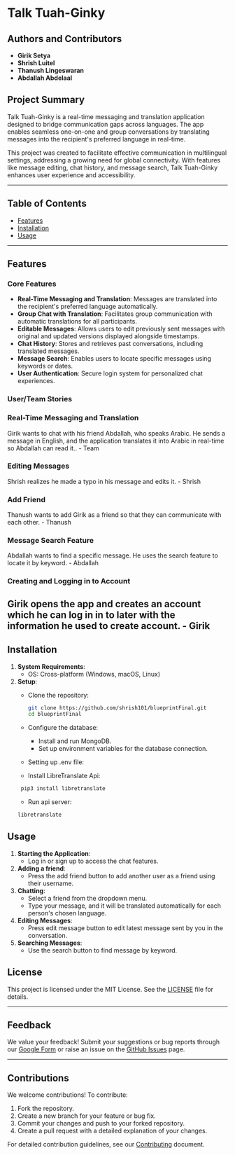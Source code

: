 # Talk Tuah-Ginky

## Authors and Contributors
- **Girik Setya**
- **Shrish Luitel**
- **Thanush Lingeswaran**
- **Abdallah Abdelaal**

## Project Summary
Talk Tuah-Ginky is a real-time messaging and translation application designed to bridge communication gaps across languages. The app enables seamless one-on-one and group conversations by translating messages into the recipient's preferred language in real-time.

This project was created to facilitate effective communication in multilingual settings, addressing a growing need for global connectivity. With features like message editing, chat history, and message search, Talk Tuah-Ginky enhances user experience and accessibility.

---

## Table of Contents
- [Features](#features)
- [Installation](#installation)
- [Usage](#usage)
---

## Features
### Core Features
- **Real-Time Messaging and Translation**: Messages are translated into the recipient's preferred language automatically.
- **Group Chat with Translation**: Facilitates group communication with automatic translations for all participants.
- **Editable Messages**: Allows users to edit previously sent messages with original and updated versions displayed alongside timestamps.
- **Chat History**: Stores and retrieves past conversations, including translated messages.
- **Message Search**: Enables users to locate specific messages using keywords or dates.
- **User Authentication**: Secure login system for personalized chat experiences.

### User/Team Stories
### Real-Time Messaging and Translation
Girik wants to chat with his friend Abdallah, who speaks Arabic. He sends a message in English, and the application translates it into Arabic in real-time so Abdallah can read it.. - Team
### Editing Messages
Shrish realizes he made a typo in his message and edits it. - Shrish
### Add Friend
Thanush wants to add Girik as a friend so that they can communicate with each other. - Thanush
### Message Search Feature
Abdallah wants to find a specific message. He uses the search feature to locate it by keyword. - Abdallah
### Creating and Logging in to Account
Girik
opens the app and creates an account which he can log in in to later with the information he used to create account. - Girik
---

## Installation
1. **System Requirements**:
    - OS: Cross-platform (Windows, macOS, Linux)
2. **Setup**:
    - Clone the repository:
      ```bash
      git clone https://github.com/shrish101/blueprintFinal.git
      cd blueprintFinal
      ```
    - Configure the database:
        - Install and run MongoDB.
        - Set up environment variables for the database connection.
    - Setting up .env file:
      
    - Install LibreTranslate Api:
   ```bash
    pip3 install libretranslate
   ```
   - Run api server:
   ```bash
   libretranslate
   ```

## Usage
1. **Starting the Application**:
    - Log in or sign up to access the chat features.
2. **Adding a friend**:
   - Press the add friend button to add another user as a friend using their username.
3. **Chatting**:
    - Select a friend from the dropdown menu.
    - Type your message, and it will be translated automatically for each person's chosen language.
4. **Editing Messages**:
    - Press edit message button to edit latest message sent by you in the conversation.
6. **Searching Messages**:
    - Use the search button to find message by keyword.

## License
This project is licensed under the MIT License. See the [LICENSE](LICENSE.md) file for details.

---

## Feedback
We value your feedback! Submit your suggestions or bug reports through our [Google Form](https://forms.google.com/example-feedback) or raise an issue on the [GitHub Issues](https://github.com/shrish101/blueprintFinal/issues) page.

---

## Contributions
We welcome contributions! To contribute:
1. Fork the repository.
2. Create a new branch for your feature or bug fix.
3. Commit your changes and push to your forked repository.
4. Create a pull request with a detailed explanation of your changes.

For detailed contribution guidelines, see our [Contributing](CONTRIBUTING.md) document.
